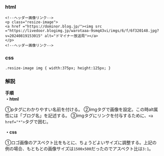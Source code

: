 ### html
```
<!--ヘッダー画像リンク-->
<p class="resize-image">
<a href ="https://dominor.blog.jp/"><img src ="https://livedoor.blogimg.jp/warotaaa-9smq43vi/imgs/6/f/6f320148.jpg?v=20240819153015" alt="ドマイナー放送局"></a>
</p>
<!--ヘッダー画像リンク-->
```

### css
```
.resize-image img { width:375px; height:125px; }
```

### 解説

**手順**  
**・html**

①pタグにわかりやすい名前を付ける。
②imgタグで画像を設定。この時alt属性には「ブログ名」を記述する。
③imgタグにリンクを付与するために、`<a href="*">`タグで囲む。

**・css**  

①ロゴ画像のアスペクト比をもとに、ちょうどよいサイズに調整する。上記の例の場合、もともとの画像サイズは`1500x500`だったのでアスペクト比は`3:1`。
